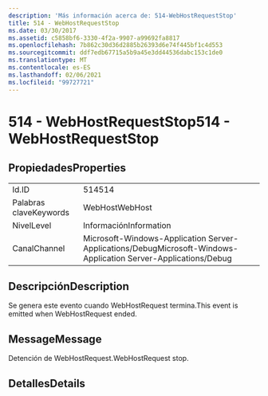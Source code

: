 ```yaml
---
description: 'Más información acerca de: 514-WebHostRequestStop'
title: 514 - WebHostRequestStop
ms.date: 03/30/2017
ms.assetid: c5858bf6-3330-4f2a-9907-a99692fa8817
ms.openlocfilehash: 7b862c30d36d2885b26393d6e74f445bf1c4d553
ms.sourcegitcommit: ddf7edb67715a5b9a45e3dd44536dabc153c1de0
ms.translationtype: MT
ms.contentlocale: es-ES
ms.lasthandoff: 02/06/2021
ms.locfileid: "99727721"
---
```

# <a name="514---webhostrequeststop"></a><span data-ttu-id="dce31-103">514 - WebHostRequestStop</span><span class="sxs-lookup"><span data-stu-id="dce31-103">514 - WebHostRequestStop</span></span>

## <a name="properties"></a><span data-ttu-id="dce31-104">Propiedades</span><span class="sxs-lookup"><span data-stu-id="dce31-104">Properties</span></span>  
  
|||  
|-|-|  
|<span data-ttu-id="dce31-105">Id.</span><span class="sxs-lookup"><span data-stu-id="dce31-105">ID</span></span>|<span data-ttu-id="dce31-106">514</span><span class="sxs-lookup"><span data-stu-id="dce31-106">514</span></span>|  
|<span data-ttu-id="dce31-107">Palabras clave</span><span class="sxs-lookup"><span data-stu-id="dce31-107">Keywords</span></span>|<span data-ttu-id="dce31-108">WebHost</span><span class="sxs-lookup"><span data-stu-id="dce31-108">WebHost</span></span>|  
|<span data-ttu-id="dce31-109">Nivel</span><span class="sxs-lookup"><span data-stu-id="dce31-109">Level</span></span>|<span data-ttu-id="dce31-110">Información</span><span class="sxs-lookup"><span data-stu-id="dce31-110">Information</span></span>|  
|<span data-ttu-id="dce31-111">Canal</span><span class="sxs-lookup"><span data-stu-id="dce31-111">Channel</span></span>|<span data-ttu-id="dce31-112">Microsoft-Windows-Application Server-Applications/Debug</span><span class="sxs-lookup"><span data-stu-id="dce31-112">Microsoft-Windows-Application Server-Applications/Debug</span></span>|  
  
## <a name="description"></a><span data-ttu-id="dce31-113">Descripción</span><span class="sxs-lookup"><span data-stu-id="dce31-113">Description</span></span>  

 <span data-ttu-id="dce31-114">Se genera este evento cuando WebHostRequest termina.</span><span class="sxs-lookup"><span data-stu-id="dce31-114">This event is emitted when WebHostRequest ended.</span></span>  
  
## <a name="message"></a><span data-ttu-id="dce31-115">Message</span><span class="sxs-lookup"><span data-stu-id="dce31-115">Message</span></span>  

 <span data-ttu-id="dce31-116">Detención de WebHostRequest.</span><span class="sxs-lookup"><span data-stu-id="dce31-116">WebHostRequest stop.</span></span>  
  
## <a name="details"></a><span data-ttu-id="dce31-117">Detalles</span><span class="sxs-lookup"><span data-stu-id="dce31-117">Details</span></span>
